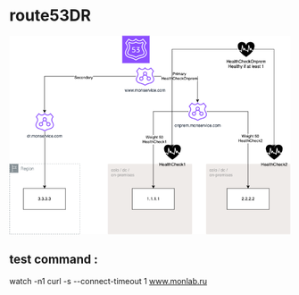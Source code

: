 # route53DR

![An Architecture image](img/route53dr.png)

## test command : 
watch -n1 curl -s --connect-timeout 1 www.monlab.ru